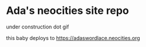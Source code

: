 # Ada's neocities site repo

under construction dot gif

this baby deploys to https://adaswordlace.neocities.org